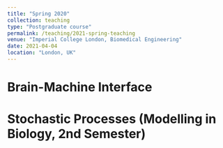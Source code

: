 ```yaml
---
title: "Spring 2020"
collection: teaching
type: "Postgraduate course"
permalink: /teaching/2021-spring-teaching
venue: "Imperial College London, Biomedical Engineering"
date: 2021-04-04
location: "London, UK"
---
```


Brain-Machine Interface
======


Stochastic Processes (Modelling in Biology, 2nd Semester)
======



